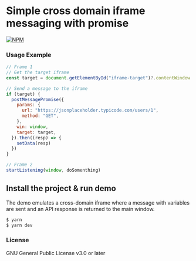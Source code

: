 # Simple cross domain iframe messaging with promise

[![NPM](https://img.shields.io/npm/v/iframe-msg-promise)](https://www.npmjs.com/package/iframe-msg-promise)

### Usage Example

```js
// Frame 1
// Get the target iframe
const target = document.getElementById("iframe-target")?.contentWindow

// Send a message to the iframe
if (target) {
  postMessagePromise({
    params: {
      url: "https://jsonplaceholder.typicode.com/users/1",
      method: "GET",
    },
    win: window,
    target: target,
  }).then((resp) => {
    setData(resp)
  })
}

// Frame 2
startListening(window, doSomenthing)
```

## Install the project & run demo

The demo emulates a cross-domain iframe where a message with variables are sent and an API response is returned to the main window.

```sh
$ yarn
$ yarn dev
```

### License

GNU General Public License v3.0 or later
